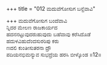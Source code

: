 +++
title = "012 ಮದುವೆಗೋಸುಗ ಬನ್ದೆವಾವಿ"

+++
ಮದುವೆಗೋಸುಗ ಬಂದೆವಾವಿ   
ನ್ನಿದರ ಮೇಲಣ ರಾಜಕಾರ್ಯದ   
ಹದನನಟ್ಟುವುದರುಹುವುದು ಬಹೆವಾವು ಕರೆಸಿದೊಡೆ   
ಹದುಳವಿಹುದೆಂದಸುರರಿಪು ಕರು   
ಣದಲಿ ಕುಂತೀಸುತರನಾ ದ್ರೌ  
ಪದಿಯನಭಿಮನ್ಯುವ ಸುಭದ್ರೆಯ ಹರಸಿ ಬೀಳ್ಕೊಂಡ   ॥12॥